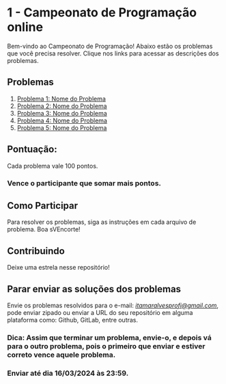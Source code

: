 # 1 - Campeonato de Programação online

Bem-vindo ao Campeonato de Programação! Abaixo estão os problemas que você precisa resolver. Clique nos links para acessar as descrições dos problemas.

## Problemas

1. [Problema 1: Nome do Problema](problemas/problema1.md)
2. [Problema 2: Nome do Problema](problemas/problema2.md)
3. [Problema 3: Nome do Problema](problemas/problema3.md)
4. [Problema 4: Nome do Problema](problemas/problema4.md)
5. [Problema 5: Nome do Problema](problemas/problema5.md)

## Pontuação: 
Cada problema vale 100 pontos.

### Vence o participante que somar mais pontos.

## Como Participar

Para resolver os problemas, siga as instruções em cada arquivo de problema. Boa sVEncorte!

## Contribuindo

Deixe uma estrela nesse repositório!

## Parar enviar as soluções dos problemas

Envie os problemas resolvidos para o e-mail: *itamaralvesprofi@gmail.com*, pode enviar zipado ou enviar a URL do seu repositório em alguma plataforma como: Github, GitLab, entre outras.

### Dica: Assim que terminar um problema, envie-o, e depois vá para o outro problema, pois o primeiro que enviar e estiver correto vence aquele problema.

### Enviar até dia 16/03/2024 às 23:59.
